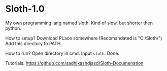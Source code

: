 # Sloth-1.0
My own programming lang named sloth. Kind of slow, but shorter then python.

How to setup?
Download
PLace somewhere (Recomandated is "C:/Sloth/")
Add this directory to PATH.

How to run?
Open directory in cmd.
Input `sloth`.
Done.

Tutorials:
https://github.com/sadhjkashdjasd/Sloth-Documenation
